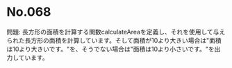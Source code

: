 # No.068

問題: 長方形の面積を計算する関数calculateAreaを定義し、それを使用して与えられた長方形の面積を計算しています。そして面積が10より大きい場合は"面積は10より大きいです。"を、そうでない場合は"面積は10より小さいです。"を出力しています。
